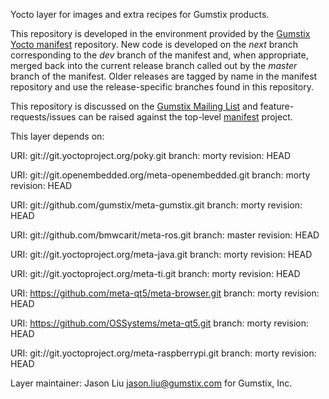Yocto layer for images and extra recipes for Gumstix products.

This repository is developed in the environment provided by the
[Gumstix Yocto manifest][yocto-manifest] repository.  New code is
developed on the *next* branch corresponding to the *dev* branch of the
manifest and, when appropriate, merged back into the current release
branch called out by the *master* branch of the manifest. Older
releases are tagged by name in the manifest repository and use the
release-specific branches found in this repository.

This repository is discussed on the [Gumstix Mailing List][mailing-list]
and feature-requests/issues can be raised against the top-level
[manifest][yocto-manifest] project.

[yocto-manifest]: https://github.com/gumstix/yocto-manifest
[mailing-list]: https://lists.sourceforge.net/lists/listinfo/gumstix-users

This layer depends on:

URI: git://git.yoctoproject.org/poky.git
branch: morty
revision: HEAD

URI: git://git.openembedded.org/meta-openembedded.git
branch: morty
revision: HEAD

URI: git://github.com/gumstix/meta-gumstix.git
branch: morty
revision: HEAD

URI: git://github.com/bmwcarit/meta-ros.git
branch: master
revision: HEAD

URI: git://git.yoctoproject.org/meta-java.git
branch: morty
revision: HEAD

URI: git://git.yoctoproject.org/meta-ti.git
branch: morty
revision: HEAD

URI: https://github.com/meta-qt5/meta-browser.git
branch: morty
revision: HEAD

URI: https://github.com/OSSystems/meta-qt5.git
branch: morty
revision: HEAD

URI: git://git.yoctoproject.org/meta-raspberrypi.git
branch: morty
revision: HEAD

Layer maintainer: Jason Liu <jason.liu@gumstix.com> for Gumstix, Inc.
